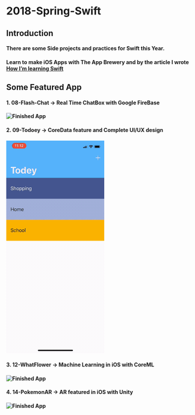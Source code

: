 # 2018-Spring-Swift
## Introduction
#### There are some Side projects and practices for Swift this Year.

#### Learn to make iOS Apps with The App Brewery and by the article I wrote [How I’m learning Swift](https://medium.com/henrystime/swift-ab0159b71871)

## Some Featured App
#### 1. 08-Flash-Chat -> Real Time ChatBox with Google FireBase

#### ![Finished App](https://github.com/londonappbrewery/Images/blob/master/Flash%20Chat.gif)

#### 2. 09-Todoey -> CoreData feature and Complete UI/UX design

#### ![Finished App](https://github.com/henry2423/2018-Spring-Swift/blob/master/09-Todoey/screenshot.gif)

#### 3. 12-WhatFlower -> Machine Learning in iOS with CoreML

#### ![Finished App](https://github.com/henry2423/2018-Spring-Swift/blob/master/12-WhatFlower/screenshot.gif)

#### 4. 14-PokemonAR -> AR featured in iOS with Unity

#### ![Finished App](https://github.com/henry2423/2018-Spring-Swift/blob/master/14-PokemonAR/screenshot.gif)
